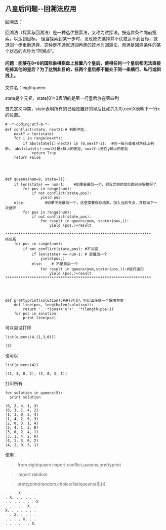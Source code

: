 ## 八皇后问题--回溯法应用

回溯法：

回溯法（探索与回溯法）是一种选优搜索法，又称为试探法，按选优条件向前搜索，以达到目标。 但当探索到某一步时，发现原先选择并不优或达不到目标，就退回一步重新选择，这种走不通就退回再走的技术为回溯法，而满足回溯条件的某个状态的点称为“回溯点”。

#### 问题：能够在8×8的国际象棋棋盘上放置八个皇后，使得任何一个皇后都无法直接吃掉其他的皇后？为了达到此目的，任两个皇后都不能处于同一条横行、纵行或斜线上。


文件名：eightqueen


state是个元祖，state[0]=3表明的是第一行皇后放在第四列

首先定义冲突，state表明所有的已经放置好的皇后比如(1,3,0),nextX表明下一行x的位置。



```
# -*-coding:utf-8-*- 
def conflict(state, nextX):# 判断冲突，
    nextY = len(state)
    for i in range(nextY):
        if abs(state[i]-nextX) in (0,nextY-i):  #同一纵行或者对角线上判断， abs(state[i]-nextX)是x轴上的差距，nextY-i是在y轴上的差距
            return True
    return False




def queens(num=8, state=()):
    if len(state) == num-1:    #如果是最后一个，假设之前的皇后都已经安排好了
        for pos in range(num):
            if not conflict(state,pos):
                yield pos
    else:         #如果不是最后一个，这里需要保存结果，加入当前节点，并启动下一次循环
        for pos in range(num):
            if not conflict(state,pos):
                for result in queens(num, state+(pos,)):
                    yield (pos,)+result

******************************************************************
精简版    
    for pos in range(num):
        if not conflict(state,pos): #不冲突
            if len(state) == num-1: # 是最后一个
                yield(pos,)
            else:    # 不是最后一个
                for result in queens(num,state+(pos,)):#进行递归
                    yield (pos,)+result
******************************************************************




def prettyprint(solution):#进行打印，打印出任意一个解决方案
    def line(pos, length=len(solution)):
        return '. '*(pos)+'X'+'. '*(length-pos-1)
    for pos in solution:
        print line(pos)

```

可以尝试打印

```
list(queens(4,(1,3,0)))

[2]
```

也可以

```
list(queens(4))

[(1, 3, 0, 2), (2, 0, 3, 1)]
```

打印所有

```
for solution in queens(5):
  print solution 

(0, 2, 4, 1, 3)
(0, 3, 1, 4, 2)
(1, 3, 0, 2, 4)
(1, 4, 2, 0, 3)
(2, 0, 3, 1, 4)
(2, 4, 1, 3, 0)
(3, 0, 2, 4, 1)
(3, 1, 4, 2, 0)
(4, 1, 3, 0, 2)
(4, 2, 0, 3, 1)
```

使用：


> from eightqueen import conflict,queens,prettyprint

> import random

>prettyprint(random.choice(list(queens(8))))


```
. . . X. . . .
. X. . . . . .
. . . . . . . X
. . . . . X. .
X. . . . . . .
. . X. . . . .
. . . . X. . .
. . . . . . X.
```


